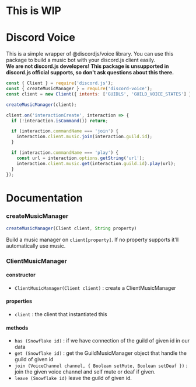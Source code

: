 # This is WIP
# Discord Voice
This is a simple wrapper of @discordjs/voice library. You can use this package to build a music bot with your discord.js client easily.   
**We are not discord.js developers! This package is unsupported in discord.js official supports, so don't ask questions about this there.**
```js
const { Client } = require('discord.js');
const { createMusicManager } = require('discord-voice');
const client = new Client({ intents: ['GUIDLS', 'GUILD_VOICE_STATES'] });

createMusicManager(client);

client.on('interactionCreate', interaction => {
  if (!interaction.isCommand()) return;

  if (interaction.commandName === 'join') {
    interaction.client.music.join(interaction.guild.id);
  }

  if (interaction.commandName === 'play') {
    const url = interaction.options.getString('url');
    interaction.client.music.get(interaction.guild.id).play(url);
  }
});
```

# Documentation
### createMusicManager
```js
createMusicManager(Client client, String property)
```
Build a music manager on `client[property]`. If no property supports it'll automatically use music.

### ClientMusicManager
#### constructor
- `ClientMusicManager(Client client)` : create a ClientMusicManager

#### properties
- `client` : the client that instantiated this

#### methods
- `has (Snowflake id)` : if we have connection of the guild of given id in our data
- `get (Snowflake id)` : get the GuildMusicManager object that handle the guild of given id
- `join (VoiceChannel channel, { Boolean setMute, Boolean setDeaf })` : join the given voice channel and self mute or deaf if given.
- `leave (Snowflake id)` leave the guild of given id.
